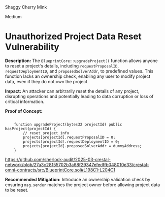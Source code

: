 Shaggy Cherry Mink

Medium

# Unauthorized Project Data Reset Vulnerability


**Description:** The `BlueprintCore::upgradeProject()` function allows anyone to reset a project's details, including `requestProposalID`, `requestDeploymentID`, and `proposedSolverAddr`, to predefined values. This function lacks an ownership check, enabling any user to modify project data, even if they do not own the project.

**Impact:** An attacker can arbitrarily reset the details of any project, disrupting operations and potentially leading to data corruption or loss of critical information.

**Proof of Concept:**
```solidity 

    function upgradeProject(bytes32 projectId) public hasProject(projectId) {
        // reset project info
        projects[projectId].requestProposalID = 0;
        projects[projectId].requestDeploymentID = 0;
        projects[projectId].proposedSolverAddr = dummyAddress;
    }

```
https://github.com/sherlock-audit/2025-03-crestal-network/blob/27a3c28155702b3a68f29347efedffb048010e33/crestal-omni-contracts/src/BlueprintCore.sol#L198C1-L204C1

**Recommended Mitigation:** Introduce an ownership validation check by ensuring `msg.sender` matches the project owner before allowing project data to be reset.